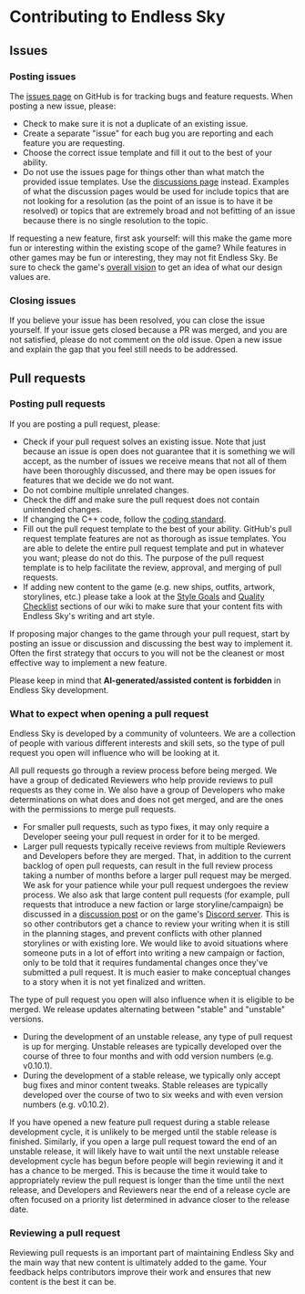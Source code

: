 # Contributing to Endless Sky

## Issues

### Posting issues

The [issues page](https://github.com/endless-sky/endless-sky/issues) on GitHub is for tracking bugs and feature requests. When posting a new issue, please:

* Check to make sure it is not a duplicate of an existing issue.
* Create a separate "issue" for each bug you are reporting and each feature you are requesting.
* Choose the correct issue template and fill it out to the best of your ability.
* Do not use the issues page for things other than what match the provided issue templates. Use the [discussions page](https://github.com/endless-sky/endless-sky/discussions) instead. Examples of what the discussion pages would be used for include topics that are not looking for a resolution (as the point of an issue is to have it be resolved) or topics that are extremely broad and not befitting of an issue because there is no single resolution to the topic.

If requesting a new feature, first ask yourself: will this make the game more fun or interesting within the existing scope of the game? While features in other games may be fun or interesting, they may not fit Endless Sky. Be sure to check the game's [overall vision](https://github.com/endless-sky/endless-sky/wiki/Endless-Sky's-Vision) to get an idea of what our design values are.

### Closing issues

If you believe your issue has been resolved, you can close the issue yourself. If your issue gets closed because a PR was merged, and you are not satisfied, please do not comment on the old issue. Open a new issue and explain the gap that you feel still needs to be addressed.

## Pull requests

### Posting pull requests

If you are posting a pull request, please:

* Check if your pull request solves an existing issue. Note that just because an issue is open does not guarantee that it is something we will accept, as the number of issues we receive means that not all of them have been thoroughly discussed, and there may be open issues for features that we decide we do not want.
* Do not combine multiple unrelated changes.
* Check the diff and make sure the pull request does not contain unintended changes.
* If changing the C++ code, follow the [coding standard](https://endless-sky.github.io/styleguide/styleguide.xml).
* Fill out the pull request template to the best of your ability. GitHub's pull request template features are not as thorough as issue templates. You are able to delete the entire pull request template and put in whatever you want; please do not do this. The purpose of the pull request template is to help facilitate the review, approval, and merging of pull requests.
* If adding new content to the game (e.g. new ships, outfits, artwork, storylines, etc.) please take a look at the [Style Goals](https://github.com/endless-sky/endless-sky/wiki/StyleGoals) and [Quality Checklist](https://github.com/endless-sky/endless-sky/wiki/QualityChecklist) sections of our wiki to make sure that your content fits with Endless Sky's writing and art style.

If proposing major changes to the game through your pull request, start by posting an issue or discussion and discussing the best way to implement it. Often the first strategy that occurs to you will not be the cleanest or most effective way to implement a new feature.

Please keep in mind that **AI-generated/assisted content is forbidden** in Endless Sky development.

### What to expect when opening a pull request

Endless Sky is developed by a community of volunteers. We are a collection of people with various different interests and skill sets, so the type of pull request you open will influence who will be looking at it.

All pull requests go through a review process before being merged. We have a group of dedicated Reviewers who help provide reviews to pull requests as they come in. We also have a group of Developers who make determinations on what does and does not get merged, and are the ones with the permissions to merge pull requests.

* For smaller pull requests, such as typo fixes, it may only require a Developer seeing your pull request in order for it to be merged.
* Larger pull requests typically receive reviews from multiple Reviewers and Developers before they are merged. That, in addition to the current backlog of open pull requests, can result in the full review process taking a number of months before a larger pull request may be merged. We ask for your patience while your pull request undergoes the review process. We also ask that large content pull requests (for example, pull requests that introduce a new faction or large storyline/campaign) be discussed in a [discussion post](https://github.com/endless-sky/endless-sky/discussions) or on the game's [Discord server](https://discord.gg/ZeuASSx). This is so other contributors get a chance to review your writing when it is still in the planning stages, and prevent conflicts with other planned storylines or with existing lore. We would like to avoid situations where someone puts in a lot of effort into writing a new campaign or faction, only to be told that it requires fundamental changes once they've submitted a pull request. It is much easier to make conceptual changes to a story when it is not yet finalized and written.

The type of pull request you open will also influence when it is eligible to be merged. We release updates alternating between "stable" and "unstable" versions.

* During the development of an unstable release, any type of pull request is up for merging. Unstable releases are typically developed over the course of three to four months and with odd version numbers (e.g. v0.10.1).
* During the development of a stable release, we typically only accept bug fixes and minor content tweaks. Stable releases are typically developed over the course of two to six weeks and with even version numbers (e.g. v0.10.2).

If you have opened a new feature pull request during a stable release development cycle, it is unlikely to be merged until the stable release is finished. Similarly, if you open a large pull request toward the end of an unstable release, it will likely have to wait until the next unstable release development cycle has begun before people will begin reviewing it and it has a chance to be merged. This is because the time it would take to appropriately review the pull request is longer than the time until the next release, and Developers and Reviewers near the end of a release cycle are often focused on a priority list determined in advance closer to the release date.

### Reviewing a pull request

Reviewing pull requests is an important part of maintaining Endless Sky and the main way that new content is ultimately added to the game. Your feedback helps contributors improve their work and ensures that new content is the best it can be.

